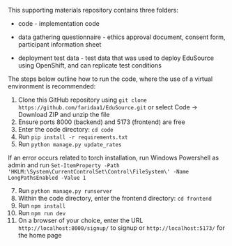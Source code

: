 This supporting materials repository contains three folders:

* code - implementation code

* data gathering questionnaire - ethics approval document, consent form, participant information sheet

* deployment test data - test data that was used to deploy EduSource using OpenShift, and can replicate test conditions


The steps below outline how to run the code, where the use of a virtual environment is recommended:
1. Clone this GitHub repository using `git clone https://github.com/faridaa1/EduSource.git` or select Code -> Download ZIP and unzip the file
2. Ensure ports 8000 (backend) and 5173 (frontend) are free
3. Enter the code directory: `cd code`
5. Run `pip install -r requirements.txt `
6. Run  `python manage.py update_rates`

If an error occurs related to torch installation, run Windows Powershell as admin and run `Set-ItemProperty -Path 'HKLM:\System\CurrentControlSet\Control\FileSystem\' -Name LongPathsEnabled -Value 1`

7. Run `python manage.py runserver`
8. Within the code directory, enter the frontend directory: `cd frontend`
9. Run `npm install`
10. Run  `npm run dev`
11. On a browser of your choice, enter the URL `http://localhost:8000/signup/` to signup or `http://localhost:5173/` for the home page
